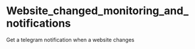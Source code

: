 # Website_changed_monitoring_and_notifications
Get a telegram notification when a website changes


